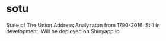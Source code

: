 # sotu
State of The Union Address Analyzaton from 1790-2016. 
Still in development.
Will be deployed on Shinyapp.io
